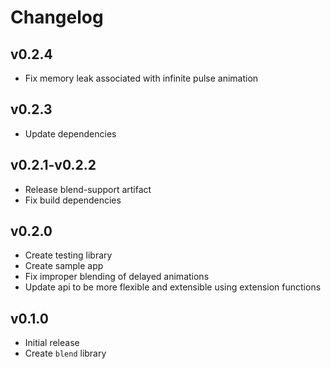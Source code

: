 # Changelog

## v0.2.4
* Fix memory leak associated with infinite pulse animation

## v0.2.3
* Update dependencies

## v0.2.1-v0.2.2
* Release blend-support artifact
* Fix build dependencies

## v0.2.0
* Create testing library
* Create sample app
* Fix improper blending of delayed animations
* Update api to be more flexible and extensible using extension functions

## v0.1.0
* Initial release
* Create `blend` library
